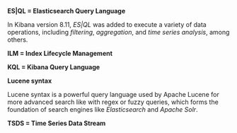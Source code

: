 **ES|QL = Elasticsearch Query Language**

In Kibana version 8.11, *ES|QL* was added to execute a variety of data operations, 
including *filtering*, *aggregation*, and *time series analysis*, among others.

**ILM = Index Lifecycle Management**

**KQL = Kibana Query Language**

**Lucene syntax**

Lucene syntax is a powerful query language used by Apache Lucene for more advanced search 
like with regex or fuzzy queries, which forms the foundation of search engines like *Elasticsearch* and *Apache Solr*.

**TSDS = Time Series Data Stream**
